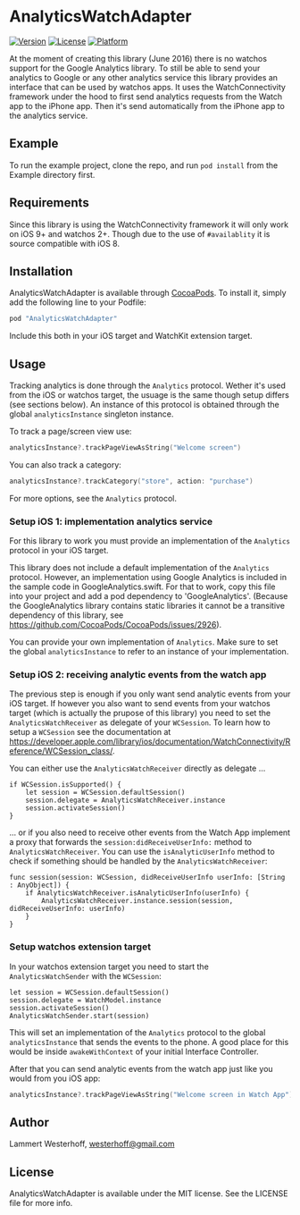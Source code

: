 # AnalyticsWatchAdapter

[![Version](https://img.shields.io/cocoapods/v/AnalyticsWatchAdapter.svg?style=flat)](http://cocoapods.org/pods/AnalyticsWatchAdapter)
[![License](https://img.shields.io/cocoapods/l/AnalyticsWatchAdapter.svg?style=flat)](http://cocoapods.org/pods/AnalyticsWatchAdapter)
[![Platform](https://img.shields.io/cocoapods/p/AnalyticsWatchAdapter.svg?style=flat)](http://cocoapods.org/pods/AnalyticsWatchAdapter)

At the moment of creating this library (June 2016) there is no watchos support for the Google Analytics library. To still be able to send your analytics to Google or any other analytics service this library provides an interface that can be used by watchos apps. It uses the WatchConnectivity framework under the hood to first send analytics requests from the Watch app to the iPhone app. Then it's send automatically from the iPhone app to the analytics service.

## Example

To run the example project, clone the repo, and run `pod install` from the Example directory first.

## Requirements

Since this library is using the WatchConnectivity framework it will only work on iOS 9+ and watchos 2+. Though due to the use of `#availablity` it is source compatible with iOS 8.

## Installation

AnalyticsWatchAdapter is available through [CocoaPods](http://cocoapods.org). To install
it, simply add the following line to your Podfile:

```ruby
pod "AnalyticsWatchAdapter"
```

Include this both in your iOS target and WatchKit extension target.

## Usage

Tracking analytics is done through the `Analytics` protocol. Wether it's used from the iOS or watchos target, the usuage is the same though setup differs (see sections below). An instance of this protocol is obtained through the global `analyticsInstance` singleton instance.

To track a page/screen view use:

```swift
analyticsInstance?.trackPageViewAsString("Welcome screen")
```

You can also track a category:

```swift
analyticsInstance?.trackCategory("store", action: "purchase")
```

For more options, see the `Analytics` protocol.

### Setup iOS 1: implementation analytics service

For this library to work you must provide an implementation of the `Analytics` protocol in your iOS target. 

This library does not include a default implementation of the `Analytics` protocol. However, an implementation using Google Analytics is included in the sample code in GoogleAnalytics.swift. For that to work, copy this file into your project and add a pod dependency to 'GoogleAnalytics'. (Because the GoogleAnalytics library contains static libraries it cannot be a transitive dependency of this library, see https://github.com/CocoaPods/CocoaPods/issues/2926).

You can provide your own implementation of `Analytics`. Make sure to set the global `analyticsInstance` to refer to an instance of your implementation.

### Setup iOS 2: receiving analytic events from the watch app

The previous step is enough if you only want send analytic events from your iOS target. If however you also want to send events from your watchos target (which is actually the prupose of this library) you need to set the `AnalyticsWatchReceiver` as delegate of your `WCSession`. To learn how to setup a `WCSession` see the documentation at https://developer.apple.com/library/ios/documentation/WatchConnectivity/Reference/WCSession_class/.

You can either use the `AnalyticsWatchReceiver` directly as delegate ...

    if WCSession.isSupported() {
        let session = WCSession.defaultSession()
        session.delegate = AnalyticsWatchReceiver.instance
        session.activateSession()
    }

... or if you also need to receive other events from the Watch App implement a proxy that forwards the `session:didReceiveUserInfo:` method to `AnalyticsWatchReceiver`. You can use the `isAnalyticUserInfo` method to check if something should be handled by the `AnalyticsWatchReceiver`:

    func session(session: WCSession, didReceiveUserInfo userInfo: [String : AnyObject]) {
        if AnalyticsWatchReceiver.isAnalyticUserInfo(userInfo) {
            AnalyticsWatchReceiver.instance.session(session, didReceiveUserInfo: userInfo)
        }
    }

### Setup watchos extension target

In your watchos extension target you need to start the `AnalyticsWatchSender` with the `WCSession`:

    let session = WCSession.defaultSession()
    session.delegate = WatchModel.instance
    session.activateSession()
    AnalyticsWatchSender.start(session)

This will set an implementation of the `Analytics` protocol to the global `analyticsInstance` that sends the events to the phone. A good place for this would be inside `awakeWithContext` of your initial Interface Controller.

After that you can send analytic events from the watch app just like you would from you iOS app:

```swift
analyticsInstance?.trackPageViewAsString("Welcome screen in Watch App")
```

## Author

Lammert Westerhoff, westerhoff@gmail.com

## License

AnalyticsWatchAdapter is available under the MIT license. See the LICENSE file for more info.

